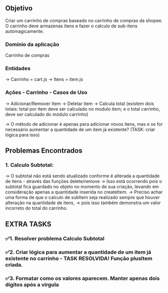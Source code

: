 ## Objetivo

Criar um carrinho de compras baseado no carrinho de compras da shopee. 
O carrinho deve armazenas itens e fazer o calculo de sub-itens automagicamente.

### Domínio da aplicação
Carrinho de compras

### Entidades
-> Carrinho = cart.js
-> Itens = item.js

### Ações - Carrinho - Casos de Uso
-> Adicionar/Remover Item
-> Deletar item
-> Calcula total (existem dois totais: total por item deve ser calculado no modulo item; e o total carrinho, deve ser calculado do módulo carrinho)

-> O método de adicionar é apenas para adicionar novos itens, mas e se for necessário aumentar a quantidade de um item já existente? (TASK: criar lógica para isso)

## Problemas Encontrados
### 1. Calculo Subtotal:
-> O subtotal não está sendo atualizado conforme é alterada a quantidade de itens - através das funções delete/remove
-> Isso está ocorrendo pois o subtotal fica guardado no objeto no momento de sua criação, levando em consideração apenas a quantidade inserida no createItem.
-> Preciso achar uma forma de que o calculo de subItem seja realizado sempre que houver alteração na quantidade de itens, 
-> pois isso também demonstra um valor incorreto do total do carrinho.

## EXTRA TASKS
### ✅1. Resolver problema Calculo Subtotal
### ✅2. Criar lógica para aumentar a quantidade de um item já existente no carrinho - TASK RESOLVIDA! Função plusItem criada. 
### ✅3. Formatar como os valores aparecem. Manter apenas dois dígitos após a vírgula
